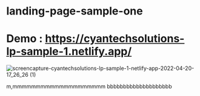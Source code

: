 # landing-page-sample-one

# Demo : https://cyantechsolutions-lp-sample-1.netlify.app/

![screencapture-cyantechsolutions-lp-sample-1-netlify-app-2022-04-20-17_26_26 (1)](https://user-images.githubusercontent.com/104098738/164335242-2ea70a3a-9767-4535-9401-1b3745e262f0.png)


m,mmmmmmmmmmmmmmmmmmmm
bbbbbbbbbbbbbbbbbbbb

